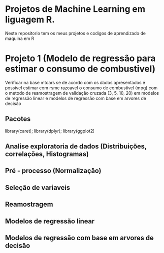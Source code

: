 # Projetos de Machine Learning em liguagem R.

Neste repositorio tem os meus projetos e codigos de aprendizado de maquina em R

# Projeto 1 (Modelo de regressão para estimar o consumo de combustivel)

Verificar na base mtcars se de acordo com os dados apresentados é possivel estimar com rsme razoavel o consumo de combustivel (mpg) com o metodo de reamostragem de validação cruzada (3, 5, 10, 20) em modelos de regressão linear e modelos de regressão com base em arvores de decisão

## Pacotes
library(caret); library(dplyr); library(ggplot2)

## Analise exploratoria de dados (Distribuições, correlações, Histogramas)

## Pré - processo (Normalização)

## Seleção de variaveis

## Reamostragem

## Modelos de regressão linear

## Modelos de regressão com base em arvores de decisão
